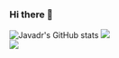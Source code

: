 ### Hi there 👋
![Javadr's GitHub stats](https://github-readme-stats.vercel.app/api?username=javadr&theme=dark&show_icons=true&bg_color=00000000)
![](https://github-readme-streak-stats.herokuapp.com/?user=javadr&theme=dark&hide_border=true&bg_color=00000000)<br/>
![](https://github-readme-stats.vercel.app/api/top-langs/?username=javadr&theme=dark&layout=compact&hide_border=false&include_all_commits=true&count_private=true&bg_color=00000000)

<!--
## 🏆 GitHub Trophies
![](https://github-profile-trophy.vercel.app/?username=javadr&theme=onedark&no-frame=true&no-bg=true&margin-w=4)
**javadr/javadr** is a ✨ _special_ ✨ repository because its `README.md` (this file) appears on your GitHub profile.

Here are some ideas to get you started:

- 🔭 I’m currently working on ...
- 🌱 I’m currently learning ...
- 👯 I’m looking to collaborate on ...
- 🤔 I’m looking for help with ...
- 💬 Ask me about ...
- 📫 How to reach me: ...
- 😄 Pronouns: ...
- ⚡ Fun fact: ...
-->
